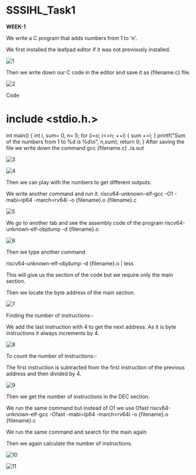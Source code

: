 # SSSIHL_Task1

**WEEK-1**


We write a C program that adds numbers from 1 to 'n'.

We first installed the leafpad editor if it was not previously installed.

![1](https://github.com/user-attachments/assets/c366efbe-7c03-48e2-9b2a-25c0b196d9fe)

Then we write down our C code in the editor and save it as {filename.c} file.

![2](https://github.com/user-attachments/assets/a9642425-282f-427f-b005-12009d38a1ce)

Code
# include <stdio.h.>

int main() {
    int i, sum= 0, n= 5;
    for (i=o; i<=n; ++i) {
    sum +=i;
    }
    printf("Sum of the numbers from 1 to %d is %d\n", n,sum);
    return 0;
}
After saving the file we write down the command gcc {filename.c}  ./a.out

![3](https://github.com/user-attachments/assets/4a32f4da-dc42-4026-b28e-2d50bbaa0ccb)

![4](https://github.com/user-attachments/assets/ed6b9569-2c2d-4841-b642-282ca365304d)

Then we can play with the numbers to get different outputs.

We write another command and run it.  riscv64-unknown-elf-gcc -O1 -mabi=lp64 -march=rv64i -o {filename}.o {filename}.c

![5](https://github.com/user-attachments/assets/1f0fedae-185c-4ccc-80ac-c5399446b481)

We go to another tab and see the assembly code of the program
riscv64-unknown-elf-objdump -d {filename}.o

![6](https://github.com/user-attachments/assets/897e1819-1124-403b-8b95-60aa7cb653e3)

Then we type another command

riscv64-unknown-elf-objdump -d {filename}.o | less

This will give us the section of the code but we require only the main section.

Then we locate the byte address of the main section.

![7](https://github.com/user-attachments/assets/d9dde8c2-3a6f-4abd-914f-155a6327fc22)

Finding the number of instructions:-

We add the last instruction with 4 to get the next address. As it is byte instructions it always increments by 4.

![8](https://github.com/user-attachments/assets/83adb0b8-7a95-473a-a7dc-b49a3ab3c66f)

To count the number of instructions:-

The first instruction is subtracted from the first instruction of the previous address and then divided by 4.

![9](https://github.com/user-attachments/assets/4d4ae507-0374-4124-bec5-7e7e0322d25f)

Then we get the number of instructions in the DEC section.

We run the same command but instead of O1 we use Ofast  riscv64-unknown-elf-gcc -Ofast -mabi=lp64 -march=rv64i -o {filename}.o {filename}.c

We run the same command and search for the main again

Then we again calculate the number of instructions.

![10](https://github.com/user-attachments/assets/192630c5-d904-4b98-b1f2-d8044653de49)

![11](https://github.com/user-attachments/assets/99beaeac-942d-4119-a949-0ad89815ed2e)


